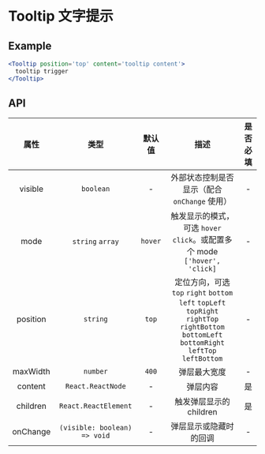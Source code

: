 # Tooltip 文字提示

## Example

```jsx
<Tooltip position='top' content='tooltip content'>
  tooltip trigger
</Tooltip>
```

## API

|  属性   |   类型    | 默认值 |                     描述                     | 是否必填 |
| :-----: | :-------: | :----: | :------------------------------------------: | :------: |
| visible | `boolean` |   -    | 外部状态控制是否显示（配合 `onChange` 使用） |    -     |
| mode | `string` `array` |   `hover`    | 触发显示的模式，可选 `hover` `click`。或配置多个 mode `['hover', 'click]` |    -     |
| position | `string` |   `top`    | 定位方向，可选 `top` `right` `bottom` `left` `topLeft` `topRight` `rightTop` `rightBottom` `bottomLeft` `bottomRight` `leftTop` `leftBottom` |    -     |
| maxWidth | `number` |   `400`    | 弹层最大宽度 |    -     |
| content | `React.ReactNode` |   -    | 弹层内容 |    是     |
| children | `React.ReactElement` |   -    | 触发弹层显示的 children |    是     |
| onChange | `(visible: boolean) => void` |   -    | 弹层显示或隐藏时的回调 |    -    |
